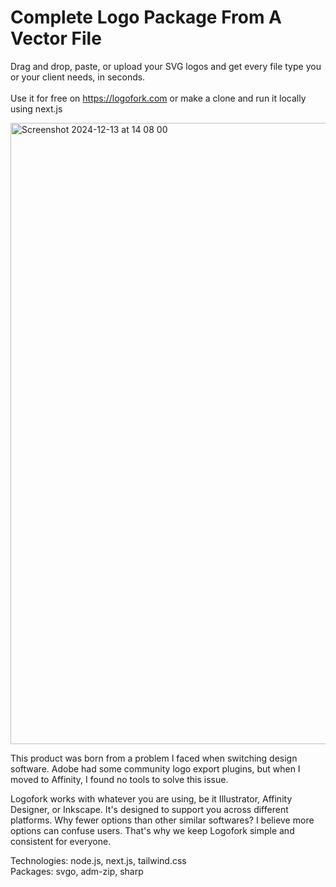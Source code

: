 <h1>Complete Logo Package From A Vector File</h1>

Drag and drop, paste, or upload your SVG logos and get every file type you or your client needs, in seconds.<br><br>
Use it for free on https://logofork.com or make a clone and run it locally using next.js

<img width="994" alt="Screenshot 2024-12-13 at 14 08 00" src="https://github.com/user-attachments/assets/2aa948cf-3088-403f-89a1-498d79f5b4c4" />

This product was born from a problem I faced when switching design software. Adobe had some community logo export plugins, but when I moved to Affinity, I found no tools to solve this issue.

Logofork works with whatever you are using, be it Illustrator, Affinity Designer, or Inkscape. It's designed to support you across different platforms.
Why fewer options than other similar softwares? I believe more options can confuse users. That's why we keep Logofork simple and consistent for everyone.

Technologies: node.js, next.js, tailwind.css<br>
Packages: svgo, adm-zip, sharp

